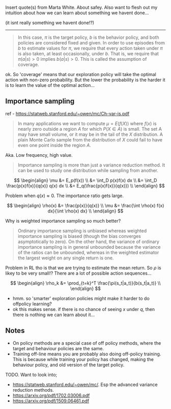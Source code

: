 Insert quote(s) from Marta White. About safey.
Also want to flesh out my intuition about how we can learn about something we havent done...

(it isnt really something we havent done!?)

***

> In this case, $\pi$ is the target policy, $b$ is the behavior policy, and both policies are considered fixed and given.
In order to use episodes from $b$ to estimate values for $\pi$, we require that every action
taken under $\pi$ is also taken, at least occasionally, under $b$. That is, we require that
$\pi (a|s) > 0$ implies $b(a|s) > 0$. This is called the assumption of coverage.

ok. So 'coverage' means that our exploration policy will take the optimal action with non-zero probability.
But the lower the probability is the harder it is to learn the value of the optimal action...


## Importance sampling

ref - https://statweb.stanford.edu/~owen/mc/Ch-var-is.pdf

> In many applications we want to compute $µ = E(f(X))$ where $f(x)$ is nearly
zero outside a region $A$ for which $P(X ∈ A)$ is small. The set A may have
small volume, or it may be in the tail of the $X$ distribution. A plain Monte
Carlo sample from the distribution of $X$ could fail to have even one point inside
the region $A$.

Aka. Low frequency, high value.

> Importance sampling is more than just a variance reduction method. It can
be used to study one distribution while sampling from another.

$$
\begin{align}
\mu &= E_p(f(x)) \\
&= \int_D p(x)f(x) dx \\
&= \int_D \frac{p(x)f(x)}{q(x)} q(x) dx \\
&= E_q(\frac{p(x)f(x)}{q(x)}) \\
\end{align}
$$

Problem when $q(x) \approx 0$. The importance ratio gets large.

$$
\begin{align}
\rho(x) &= \frac{p(x)}{q(x)} \\
\mu &= \frac{\int \rho(x) f(x) dx}{\int \rho(x) dx} \\
\end{align}
$$

Why is weighted importance sampling so much better?

> Ordinary importance sampling is
unbiased whereas weighted importance sampling is biased (though the bias converges
asymptotically to zero). On the other hand, the variance of ordinary importance sampling
is in general unbounded because the variance of the ratios can be unbounded, whereas in
the weighted estimator the largest weight on any single return is one.

Problem in RL tho is that we are trying to estimate the mean return. So $\rho$ is likey to be very small!? There are a lot of possible action sequences...

$$
\begin{align}
\rho_k &= \prod_{t=k}^T \frac{\pi(s_t|a_t)}{b(s_t|a_t)} \\
\end{align}
$$

- hmm. so 'smarter' exploration policies might make it harder to do offpolicy learning?
- ok this makes sense. if there is no chance of seeing $x$ under $q$, then there is nothing we can learn about it...

## Notes

- On policy methods are a special case of off policy methods, where the target and behaviour policies are the same.
- Training off-line means you are probably also doing off-policy training. This is because while training your policy has changed, making the behaviour policy, and old version of the target policy.



TODO. Want to look into;
- https://statweb.stanford.edu/~owen/mc/. Esp the advanced variance reduction methods.
- https://arxiv.org/pdf/1702.03006.pdf
- https://arxiv.org/pdf/1509.06461.pdf
